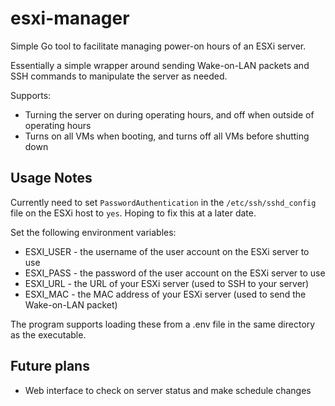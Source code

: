 # esxi-manager
Simple Go tool to facilitate managing power-on hours of an ESXi server.

Essentially a simple wrapper around sending Wake-on-LAN packets and SSH commands to manipulate the server as needed.

Supports:

* Turning the server on during operating hours, and off when outside of operating hours
* Turns on all VMs when booting, and turns off all VMs before shutting down

## Usage Notes
Currently need to set `PasswordAuthentication` in the `/etc/ssh/sshd_config` file on the ESXi host to `yes`. Hoping to fix this at a later date.

Set the following environment variables:

* ESXI_USER - the username of the user account on the ESXi server to use
* ESXI_PASS - the password of the user account on the ESXi server to use
* ESXI_URL - the URL of your ESXi server (used to SSH to your server)
* ESXI_MAC - the MAC address of your ESXi server (used to send the Wake-on-LAN packet)

The program supports loading these from a .env file in the same directory as the executable.

## Future plans

* Web interface to check on server status and make schedule changes